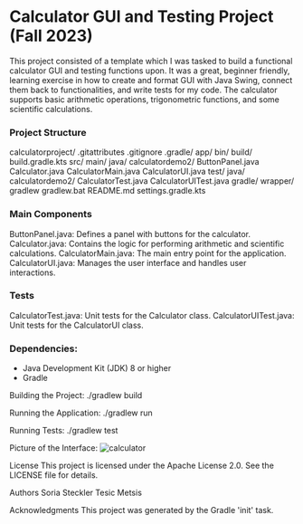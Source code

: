 # Calculator GUI and Testing Project (Fall 2023)

This project consisted of a template which I was tasked to build a functional calculator GUI and testing functions upon. It was a great, beginner friendly, learning exercise in how to create and format GUI with Java Swing, connect them back to functionalities, and write tests for my code. The calculator supports basic arithmetic operations, trigonometric functions, and some scientific calculations.

### Project Structure
calculatorproject/
    .gitattributes
    .gitignore
    .gradle/
    app/
        bin/
        build/
        build.gradle.kts
        src/
            main/
                java/
                    calculatordemo2/
                        ButtonPanel.java
                        Calculator.java
                        CalculatorMain.java
                        CalculatorUI.java
            test/
                java/
                    calculatordemo2/
                        CalculatorTest.java
                        CalculatorUITest.java
    gradle/
        wrapper/
    gradlew
    gradlew.bat
    README.md
    settings.gradle.kts

### Main Components
ButtonPanel.java: Defines a panel with buttons for the calculator.
Calculator.java: Contains the logic for performing arithmetic and scientific calculations.
CalculatorMain.java: The main entry point for the application.
CalculatorUI.java: Manages the user interface and handles user interactions.

### Tests
CalculatorTest.java: Unit tests for the Calculator class.
CalculatorUITest.java: Unit tests for the CalculatorUI class.

### Dependencies: 
- Java Development Kit (JDK) 8 or higher
- Gradle

Building the Project:
./gradlew build

Running the Application:
./gradlew run

Running Tests:
./gradlew test

Picture of the Interface: 
![calculator](https://github.com/user-attachments/assets/5e5d272c-a46f-4391-aa4e-8ae1cf5038ad)

License
This project is licensed under the Apache License 2.0. See the LICENSE file for details.

Authors
Soria
Steckler
Tesic
Metsis

Acknowledgments
This project was generated by the Gradle 'init' task.
